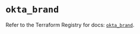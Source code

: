 # `okta_brand`

Refer to the Terraform Registry for docs: [`okta_brand`](https://registry.terraform.io/providers/okta/okta/4.8.1/docs/resources/brand).
